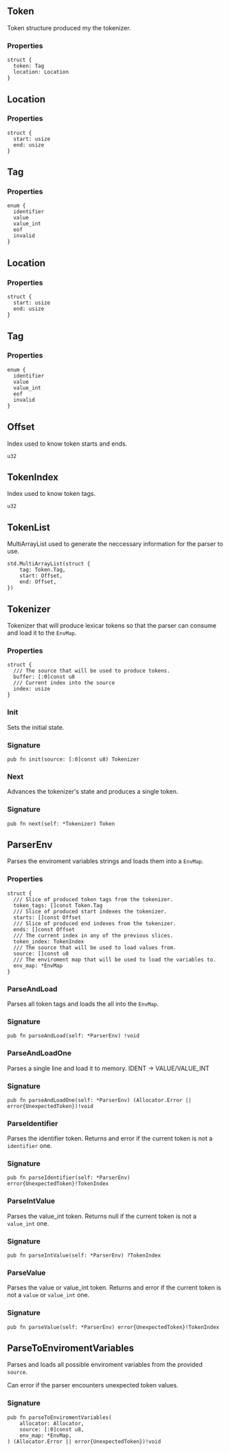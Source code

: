 ## Token

Token structure produced my the tokenizer.

### Properties

```zig
struct {
  token: Tag
  location: Location
}
```

## Location

### Properties

```zig
struct {
  start: usize
  end: usize
}
```

## Tag

### Properties

```zig
enum {
  identifier
  value
  value_int
  eof
  invalid
}
```

## Location

### Properties

```zig
struct {
  start: usize
  end: usize
}
```

## Tag

### Properties

```zig
enum {
  identifier
  value
  value_int
  eof
  invalid
}
```

## Offset

Index used to know token starts and ends.

```zig
u32
```

## TokenIndex

Index used to know token tags.

```zig
u32
```

## TokenList

MultiArrayList used to generate the neccessary information for the parser to use.

```zig
std.MultiArrayList(struct {
    tag: Token.Tag,
    start: Offset,
    end: Offset,
})
```

## Tokenizer

Tokenizer that will produce lexicar tokens so that the
parser can consume and load it to the `EnvMap`.

### Properties

```zig
struct {
  /// The source that will be used to produce tokens.
  buffer: [:0]const u8
  /// Current index into the source
  index: usize
}
```

### Init
Sets the initial state.

### Signature

```zig
pub fn init(source: [:0]const u8) Tokenizer
```

### Next
Advances the tokenizer's state and produces a single token.

### Signature

```zig
pub fn next(self: *Tokenizer) Token
```

## ParserEnv

Parses the enviroment variables strings and loads them
into a `EnvMap`.

### Properties

```zig
struct {
  /// Slice of produced token tags from the tokenizer.
  token_tags: []const Token.Tag
  /// Slice of produced start indexes the tokenizer.
  starts: []const Offset
  /// Slice of produced end indexes from the tokenizer.
  ends: []const Offset
  /// The current index in any of the previous slices.
  token_index: TokenIndex
  /// The source that will be used to load values from.
  source: []const u8
  /// The enviroment map that will be used to load the variables to.
  env_map: *EnvMap
}
```

### ParseAndLoad
Parses all token tags and loads the all into the `EnvMap`.

### Signature

```zig
pub fn parseAndLoad(self: *ParserEnv) !void
```

### ParseAndLoadOne
Parses a single line and load it to memory.
IDENT -> VALUE/VALUE_INT

### Signature

```zig
pub fn parseAndLoadOne(self: *ParserEnv) (Allocator.Error || error{UnexpectedToken})!void
```

### ParseIdentifier
Parses the identifier token.
Returns and error if the current token is not a `identifier` one.

### Signature

```zig
pub fn parseIdentifier(self: *ParserEnv) error{UnexpectedToken}!TokenIndex
```

### ParseIntValue
Parses the value_int token.
Returns null if the current token is not a `value_int` one.

### Signature

```zig
pub fn parseIntValue(self: *ParserEnv) ?TokenIndex
```

### ParseValue
Parses the value or value_int token.
Returns and error if the current token is not a `value` or `value_int` one.

### Signature

```zig
pub fn parseValue(self: *ParserEnv) error{UnexpectedToken}!TokenIndex
```

## ParseToEnviromentVariables
Parses and loads all possible enviroment variables from the
provided `source`.

Can error if the parser encounters unexpected token values.

### Signature

```zig
pub fn parseToEnviromentVariables(
    allocator: Allocator,
    source: [:0]const u8,
    env_map: *EnvMap,
) (Allocator.Error || error{UnexpectedToken})!void
```


